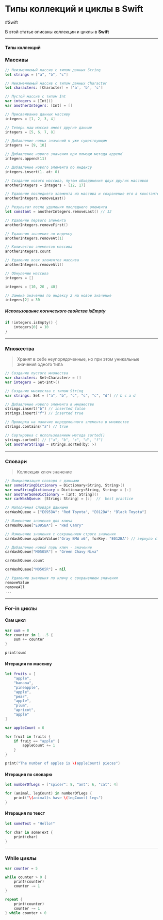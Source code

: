 # Типы коллекций и циклы в __Swift__

#Swift

В этой статье описаны коллекции и циклы в __Swift__

---

#### Типы коллекций

### Массивы

```swift
// Неизменяемый массив с типом данных String
let strings = ["a", "b", "c"]

// Неизменяемый массив с типом данных Character
let characters: [Character] = ['a', 'b', 'c']

// Пустой массив с типом Int
var integers = [Int]()
var anotherIntegers: [Int] = []

// Присваивание данных массиву
integers = [1, 2, 3, 4]

// Теперь наш массив имеет другие данные
integers = [5, 6, 7, 8]

// Добавление новых значений к уже существующим
integers += [9, 10]

// Добавление нового значения при помощи метода append
integers.append(11)

// Добавление нового элемента по индексу
integers.insert(1. at: 0)

// Создание нового массива, путем объединения двух других массивов
anotherIntegers = integers + [12, 17]

// Удаление последнего элемента из массива и сохранение его в константе
anotherIntegers.removeLast()

// Результат после удаления последнего элемента
let constant = anotherIntegers.removeLast() // 12

// Удаление первого элемента
anotherIntegers.removeFirst()

// Удаления значения по индексу
anotherIntegers.removeAt(1)

// Количество элементов массива
anotherIntegers.count

// Удаление всех элементов массива
anotherIntegers.removeAll()

// Обнуление массива
integers = []

integers = [10, 20 , 40]

// Замена значения по индексу 2 на новое значение
integers[2] = 30
```

##### Использование логического свойства isEmpty

```swift
if !integers.isEmpty() {
    integers[0] = 10
}
```

---

### Множества
> Хранят в себе неупорядоченные, но при этом уникальные значения одного типа

```swift
// Создание пустого множества
var characters: Set<Character> = []
var integers = Set<Int>()

// Создание множества с типом String
var strings: Set = ["a", "b", "c", "c", "c", "d"] // b c a d

// Добавление нового элемента в множество
strings.insert("b") // inserted false
strings.insert("f") // inserted true

// Проверка на наличие определенного элемента в множестве
strings.contains("a") // true

// Сортировка с использованием метода sorted()
strings.sorted() // ["a", "b", "c", "d", "f"]
let anotherStrings = strings.sorted(by: >)
```

---

### Словари
> Коллекция ключ значение

```swift
// Инициализация словаря с данными
var someStringDictionary = Dictionary<String, String>()
var newStringDictionary = Dictionary<String, String> = [:]
var anotherSomeDictionary = [Int: String]()
var carWashQueue: [String: String] = [:]  //  best practice

// Наполнения словаря данными
carWashQueue = ["E095BA": "Red Toyota", "E012BA": "Black Toyota"]

// Изменение значения для ключа
carWashQueue["E095BA"] = "Red Camry"

// Изменение значения с сохранением строго значения
carWashQueue.updateValue("Gray BMW x6", forKey: "E012BA") // вернуло старое значение

// Добавление новой пары ключ - значение
carWashQueue["M0505R"] = "Green Chavy Niva"

carWashQueue.count

carWashQueue["M0505R"] = nil

// Удаление значения по ключу с сохранением значения
removeValue
removeAll
...
```

---

### For-in циклы 
#### Сам цикл
```swift
var sum = 0
for counter in 1...5 {
    sum += counter
}

print(sum)
```

#### Итерация по массиву

```swift
let fruits = [
    "apple",
    "banana",
    "pineapple",
    "apple",
    "pear",
    "apple",
    "plum",
    "apricot",
    "apple"
]

var appleCount = 0

for fruit in fruits {
    if fruit == "apple" {
        appleCount += 1
    }
}

print("The number of apples is \(appleCount) pieces")
```

#### Итерация по словарю

```swift
let numberOfLegs = ["spider": 8, "ant": 6, "cat": 4]

for (animal, legCount) in numberOfLegs {
    print("\(animal)s have \(legCount) legs")
}
```

#### Итерация по текст

```swift
let someText = "Hello!"

for char in someText {
    print(char)
}
```

---

### While циклы

```swift
var counter = 5

while counter > 0 {
    print(counter)
    counter -= 1
}
```

```swift
repeat {
    print(counter)
    counter -= 1
} while counter > 0
```